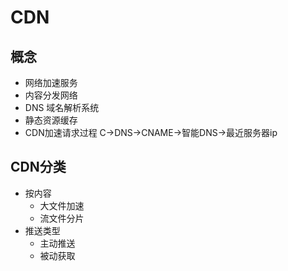 # CDN
## 概念
- 网络加速服务
- 内容分发网络
- DNS 域名解析系统
- 静态资源缓存
- CDN加速请求过程 C->DNS->CNAME->智能DNS->最近服务器ip
## CDN分类
- 按内容
  - 大文件加速
  - 流文件分片
- 推送类型
  - 主动推送
  - 被动获取
